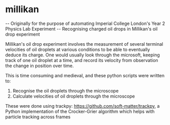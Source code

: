 # millikan
-- Originally for the purpose of automating Imperial College London's Year 2 Physics Lab Experiment --
Recognising charged oil drops in Millikan's oil drop experiment

Millikan's oil drop experiment involves the measurement of several terminal velocities of oil droplets at various conditions to be able to eventually deduce its charge. One would usually look through the microsoft, keeping track of one oil droplet at a time, and record its velocity from observation the change in position over time.

This is time consuming and medieval, and these python scripts were written to:

1. Recognise the oil droplets through the microscope
2. Calculate velocities of oil droplets through the microscope

These were done using trackpy: https://github.com/soft-matter/trackpy, a Python implementation of the Crocker-Grier algorithm which helps with particle tracking across frames

